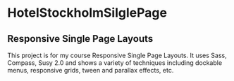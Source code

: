 # HotelStockholmSilglePage

<h2>Responsive Single Page Layouts</h2>
<p>This project is for my course Responsive Single Page Layouts. It uses Sass, Compass, Susy 2.0 
and shows a variety of techniques including dockable menus, responsive grids, tween and parallax effects, etc.</p>
